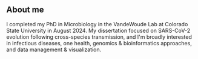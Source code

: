 ## About me

I completed my PhD in Microbiology in the VandeWoude Lab at Colorado State University in August 2024. My dissertation focused on SARS-CoV-2 evolution following cross-species transmission, and I'm broadly interested in infectious diseases, one health, genomics & bioinformatics approaches, and data management & visualization.

<!--
**laurabashor/laurabashor** is a ✨ _special_ ✨ repository because its `README.md` (this file) appears on your GitHub profile.

Here are some ideas to get you started:

- 🔭 I’m currently working on ...
- 🌱 I’m currently learning ...
- 👯 I’m looking to collaborate on ...
- 🤔 I’m looking for help with ...
- 💬 Ask me about ...
- 📫 How to reach me: ...
- 😄 Pronouns: ...
- ⚡ Fun fact: ...
-->
